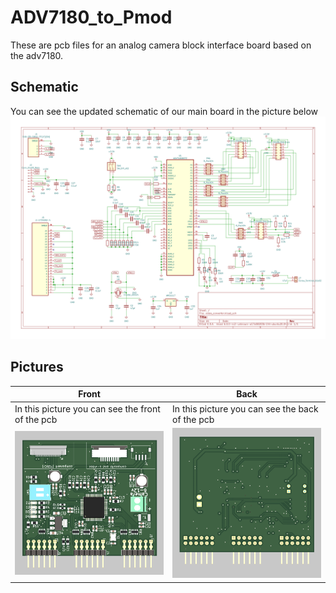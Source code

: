 # ADV7180_to_Pmod
These are pcb files for an analog camera block interface board based on the adv7180.

## Schematic

You can see the updated schematic of our main board in the picture below
![Schematic](./img/video_converter.svg)

## Pictures

| Front | Back |
|---|---|
|In this picture you can see the front of the pcb|In this picture you can see the back of the pcb
|![front](./img/PCB_FRONT.png) | ![back](./img/PCB_BACK.png) |

